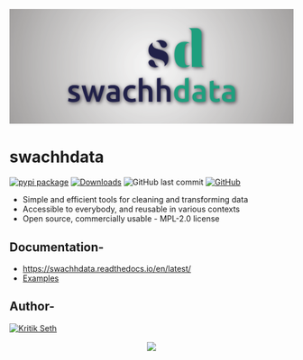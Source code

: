 ![](https://raw.githubusercontent.com/swachhdata/swachhdata/main/logo/sd-cover.png)

# swachhdata

[![pypi package](https://badge.fury.io/py/swachhdata.svg)](https://pypi.org/project/swachhdata)
[![Downloads](https://static.pepy.tech/personalized-badge/swachhdata?period=total&units=international_system&left_color=gray&right_color=blue&left_text=Downloads)](https://pepy.tech/project/swachhdata)
![GitHub last commit](https://img.shields.io/github/last-commit/swachhdata/swachhdata?color=green)
[![GitHub](https://img.shields.io/github/license/swachhdata/swachhdata.svg)](https://github.com/swachhdata/swachhdata/blob/master/LICENSE)

* Simple and efficient tools for cleaning and transforming data
* Accessible to everybody, and reusable in various contexts
* Open source, commercially usable - MPL-2.0 license

## Documentation- 

* https://swachhdata.readthedocs.io/en/latest/
* [Examples](https://colab.research.google.com/drive/1IH7ve5xoQ4vLyrRP4HvTCYBlj1Ub1GGS?usp=sharing#scrollTo=3Seymy37xQk4)

## Author-

<a href="https://www.kritikseth.com/redirect" target="_parent"><img src="https://raw.githack.com/kritikseth/kritikseth/master/redirect.svg" alt="Kritik Seth"/></a>


<p align='center'>
  <img align='center' src="https://visitor-badge.glitch.me/badge?page_id=swachhdata.visitor-badge">
<p/>

